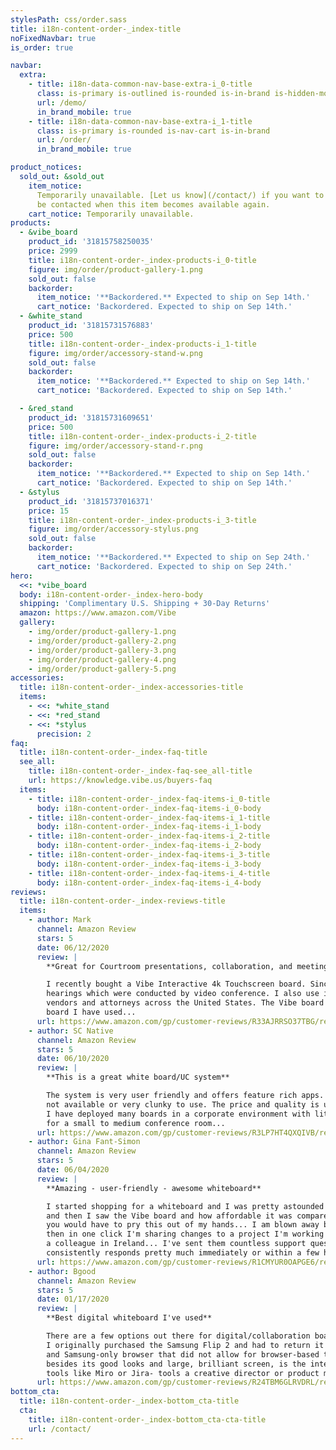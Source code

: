 ```yaml
---
stylesPath: css/order.sass
title: i18n-content-order-_index-title
noFixedNavbar: true
is_order: true

navbar:
  extra:
    - title: i18n-data-common-nav-base-extra-i_0-title
      class: is-primary is-outlined is-rounded is-in-brand is-hidden-mobile
      url: /demo/
      in_brand_mobile: true
    - title: i18n-data-common-nav-base-extra-i_1-title
      class: is-primary is-rounded is-nav-cart is-in-brand
      url: /order/
      in_brand_mobile: true

product_notices:
  sold_out: &sold_out
    item_notice:
      Temporarily unavailable. [Let us know](/contact/) if you want to
      be contacted when this item becomes available again.
    cart_notice: Temporarily unavailable.
products:
  - &vibe_board
    product_id: '31815758250035'
    price: 2999
    title: i18n-content-order-_index-products-i_0-title
    figure: img/order/product-gallery-1.png
    sold_out: false
    backorder:
      item_notice: '**Backordered.** Expected to ship on Sep 14th.'
      cart_notice: 'Backordered. Expected to ship on Sep 14th.'
  - &white_stand
    product_id: '31815731576883'
    price: 500
    title: i18n-content-order-_index-products-i_1-title
    figure: img/order/accessory-stand-w.png
    sold_out: false
    backorder:
      item_notice: '**Backordered.** Expected to ship on Sep 14th.'
      cart_notice: 'Backordered. Expected to ship on Sep 14th.'

  - &red_stand
    product_id: '31815731609651'
    price: 500
    title: i18n-content-order-_index-products-i_2-title
    figure: img/order/accessory-stand-r.png
    sold_out: false
    backorder:
      item_notice: '**Backordered.** Expected to ship on Sep 14th.'
      cart_notice: 'Backordered. Expected to ship on Sep 14th.'
  - &stylus
    product_id: '31815737016371'
    price: 15
    title: i18n-content-order-_index-products-i_3-title
    figure: img/order/accessory-stylus.png
    sold_out: false
    backorder:
      item_notice: '**Backordered.** Expected to ship on Sep 24th.'
      cart_notice: 'Backordered. Expected to ship on Sep 24th.'
hero:
  <<: *vibe_board
  body: i18n-content-order-_index-hero-body
  shipping: 'Complimentary U.S. Shipping + 30-Day Returns'
  amazon: https://www.amazon.com/Vibe
  gallery:
    - img/order/product-gallery-1.png
    - img/order/product-gallery-2.png
    - img/order/product-gallery-3.png
    - img/order/product-gallery-4.png
    - img/order/product-gallery-5.png
accessories:
  title: i18n-content-order-_index-accessories-title
  items:
    - <<: *white_stand
    - <<: *red_stand
    - <<: *stylus
      precision: 2
faq:
  title: i18n-content-order-_index-faq-title
  see_all:
    title: i18n-content-order-_index-faq-see_all-title
    url: https://knowledge.vibe.us/buyers-faq
  items:
    - title: i18n-content-order-_index-faq-items-i_0-title
      body: i18n-content-order-_index-faq-items-i_0-body
    - title: i18n-content-order-_index-faq-items-i_1-title
      body: i18n-content-order-_index-faq-items-i_1-body
    - title: i18n-content-order-_index-faq-items-i_2-title
      body: i18n-content-order-_index-faq-items-i_2-body
    - title: i18n-content-order-_index-faq-items-i_3-title
      body: i18n-content-order-_index-faq-items-i_3-body
    - title: i18n-content-order-_index-faq-items-i_4-title
      body: i18n-content-order-_index-faq-items-i_4-body
reviews:
  title: i18n-content-order-_index-reviews-title
  items:
    - author: Mark
      channel: Amazon Review
      stars: 5
      date: 06/12/2020
      review: |
        **Great for Courtroom presentations, collaboration, and meetings**

        I recently bought a Vibe Interactive 4k Touchscreen board. Since then I have used it in about 20 court
        hearings which were conducted by video conference. I also use it daily in meetings with my clients, witnesses,
        vendors and attorneys across the United States. The Vibe board is the best and most effective interactive
        board I have used...
      url: https://www.amazon.com/gp/customer-reviews/R33AJRRSO37TBG/ref=cm_cr_dp_d_rvw_ttl?ie=UTF8&ASIN=B081LMQZGF
    - author: SC Native
      channel: Amazon Review
      stars: 5
      date: 06/10/2020
      review: |
        **This is a great white board/UC system**

        The system is very user friendly and offers feature rich apps. Vibe has bridged technology that is usually
        not available or very clunky to use. The price and quality is unbeatable with great technical support.
        I have deployed many boards in a corporate environment with little issues... I highly recommend the Vibe Board
        for a small to medium conference room...
      url: https://www.amazon.com/gp/customer-reviews/R3LP7HT4QXQIVB/ref=cm_cr_arp_d_rvw_ttl?ie=UTF8&ASIN=B081LMQZGF
    - author: Gina Fant-Simon
      channel: Amazon Review
      stars: 5
      date: 06/04/2020
      review: |
        **Amazing - user-friendly - awesome whiteboard**

        I started shopping for a whiteboard and I was pretty astounded at the high prices - I was feeling discouraged
        and then I saw the Vibe board and how affordable it was compared to the name brands... Now, months later,
        you would have to pry this out of my hands... I am blown away by this board. It shows up as an airplay device
        then in one click I'm sharing changes to a project I'm working on, doing a presentation and then zooming with
        a colleague in Ireland... I've sent them countless support questions and over the months, their tech team
        consistently responds pretty much immediately or within a few hours...
      url: https://www.amazon.com/gp/customer-reviews/R1CMYUR0OAPGE6/ref=cm_cr_arp_d_rvw_ttl?ie=UTF8&ASIN=B081LMQZGF
    - author: Bgood
      channel: Amazon Review
      stars: 5
      date: 01/17/2020
      review: |
        **Best digital whiteboard I've used**

        There are a few options out there for digital/collaboration boards.
        I originally purchased the Samsung Flip 2 and had to return it due to its lack of cloud collaboration
        and Samsung-only browser that did not allow for browser-based tools. What really stands out with the Vibe
        besides its good looks and large, brilliant screen, is the interface that allows for easily adding popular
        tools like Miro or Jira- tools a creative director or product manager needs to work with multiple teams...
      url: https://www.amazon.com/gp/customer-reviews/R24TBM6GLRVDRL/ref=cm_cr_dp_d_rvw_ttl?ie=UTF8&ASIN=B081LPL772
bottom_cta:
  title: i18n-content-order-_index-bottom_cta-title
  cta:
    title: i18n-content-order-_index-bottom_cta-cta-title
    url: /contact/
---
```


